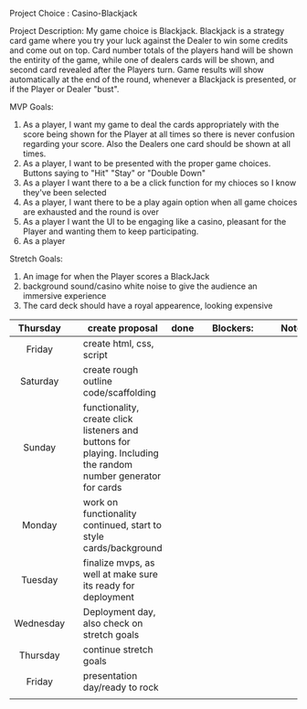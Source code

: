 Project Choice : Casino-Blackjack

Project Description: My game choice is Blackjack. Blackjack is a strategy card game where you try your luck against the Dealer to win some credits and come out on top. Card number totals of the players hand will be shown the entirity of the game, while one of dealers cards will be shown, and second card revealed after the Players turn. Game results will show automatically at the end of the round, whenever a Blackjack is presented, or if the Player or Dealer "bust". 

MVP Goals: 
1) As a player, I want my game to deal  the cards appropriately with the score being shown for the Player at all times so there is never confusion regarding your score. Also the Dealers one card should be shown at all times. 
2) As a player, I want to be presented with the proper game choices. Buttons saying to "Hit" "Stay" or "Double Down"
3) As a player I want there to a be a click function for my chioces so I know they've been selected
4) As a player, I want there to be a play again option when all game choices are exhausted and the round is over
5) As a player I want the UI to be engaging like a casino, pleasant for the Player and wanting them to keep participating. 
6) As a player

Stretch Goals: 
1) An image for when the Player scores a BlackJack 
2) background sound/casino white noise to give the audience an immersive experience
3) The card deck should have a royal appearence, looking expensive


|  Thursday |   | create proposal                                                                                                | done |   |  Blockers:          |   |   | Notes:                    |
|:---------:|---|----------------------------------------------------------------------------------------------------------------|------|---|---------------------|---|---|---------------------------|
| Friday    |   | create html, css, script                                                                                       |      |   |                     |   |   |                           |
| Saturday  |   | create rough outline code/scaffolding                                                                          |      |   |                     |   |   |                           |
| Sunday    |   | functionality, create click listeners and buttons for playing. Including the random number generator for cards |      |   |                     |   |   |                           |
| Monday    |   | work on functionality continued, start to style cards/background                                               |      |   |                     |   |   |                           |
| Tuesday   |   | finalize mvps, as well at make sure its ready for deployment                                                   |      |   |                     |   |   |                           |
| Wednesday |   | Deployment day, also check on stretch goals                                                                    |      |   |                     |   |   |                           |
| Thursday  |   | continue stretch goals                                                                                         |      |   |                     |   |   |                           |
| Friday    |   | presentation day/ready to rock                                                                                 |      |   |                     |   |   |                           |
|           |   |                                                                                                                |      |   |                     |   |   |                           |
